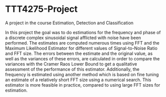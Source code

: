 # TTT4275-Project
A project in the course Estimation, Detection and Classification 

In this project the goal was to do estimations for the frequency and phase of a discrete complex sinusoidal signal afflicted with noise have been performed. The estimates are computed numerous times using FFT and the Maximum Likelihood Estimator for different values of Signal-to-Noise Ratio and FFT size. The errors between the estimate and the original value, as well as the variances of these errors, are calculated in order to compare the variances with the Cramer Raos Lower Bound to get a qualitative assessment of the performance of this estimator. Additionally, the frequency is estimated using another method which is based on fine tuning an estimate of a relatively short FFT size using a numerical search. This estimator is more feasible in practice, compared to using large FFT sizes for estimation.
